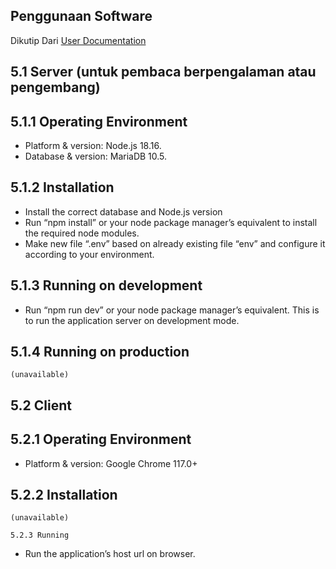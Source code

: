## **Penggunaan Software**
Dikutip Dari [User Documentation](https://github.com/angls4/sk5/blob/main/USER%20DOCUMENTATION.pdf)

## 5.1 Server (untuk pembaca berpengalaman atau pengembang)

## 5.1.1 Operating Environment

- Platform & version: Node.js 18.16.
- Database & version: MariaDB 10.5.

## 5.1.2 Installation

- Install the correct database and Node.js version
- Run “npm install” or your node package manager’s equivalent to install
    the required node modules.
- Make new file “.env” based on already existing file “env” and configure it
    according to your environment.

## 5.1.3 Running on development

- Run “npm run dev” or your node package manager’s equivalent. This is to
    run the application server on development mode.

## 5.1.4 Running on production

```
(unavailable)
```
## 5.2 Client

## 5.2.1 Operating Environment

- Platform & version: Google Chrome 117.0+

## 5.2.2 Installation

```
(unavailable)
```
```
5.2.3 Running
```
- Run the application’s host url on browser.
